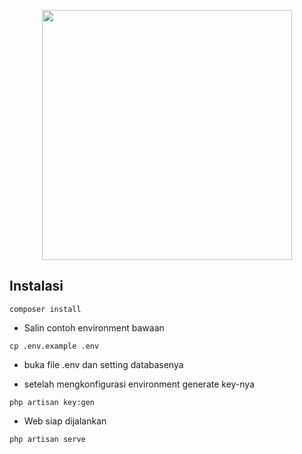 <p align="center"><a href="https://laravel.com" target="_blank"><img src="https://raw.githubusercontent.com/laravel/art/master/logo-lockup/5%20SVG/2%20CMYK/1%20Full%20Color/laravel-logolockup-cmyk-red.svg" width="400"></a></p>

## Instalasi

```
composer install
```

- Salin contoh environment bawaan
```
cp .env.example .env
```
- buka file .env dan setting databasenya

- setelah mengkonfigurasi environment generate key-nya
```
php artisan key:gen
```

- Web siap dijalankan
```
php artisan serve
```
